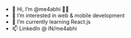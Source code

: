 - 👋 Hi, I’m @me4abhi 🐱‍🏍
- 👀 I’m interested in web & mobile development
- 🌱 I’m currently learning React.js
- 📫 LinkedIn @ IN/me4abhi
